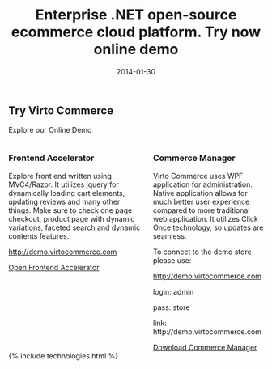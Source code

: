 ﻿---
layout: post
title: Enterprise .NET open-source ecommerce cloud platform. Try now online demo
description: Enterprise .NET open-source ecommerce cloud platform. Try now online demo
date: 2014-01-30
permalink: /pages/online-demo
tags : 
- online-demo
- demo
- commerce
---
<article role="main" class="main">
	<div class="responsive">
		<h2 class="title">Try Virto Commerce</h2>
		<p class="sub-title">Explore our Online Demo</p>
		<div class="columns">
			<div class="column">
				<div class="block">
					<img alt="" src="http://virtocommerce.com/Cms_Data/Sites/VirtoCommerceNew/Themes/images/online-demo/demo-frontend.png" class="border">
					<h3>Frontend Accelerator</h3>
					<p class="text">Explore front end written using MVC4/Razor. It utilizes jquery for dynamically loading cart elements, updating reviews and many other things. Make sure to check one page checkout, product page with dynamic variations, faceted search and dynamic contents features.</p>
					<p class="text"><a href="http://demo.virtocommerce.com">http://demo.virtocommerce.com</a></p>
					<a class="button fill" href="http://demo.virtocommerce.com/">Open Frontend Accelerator</a>
				</div>
			</div>
			<div class="column">
				<div class="block">
					<img alt="" src="http://virtocommerce.com/Cms_Data/Sites/VirtoCommerceNew/Themes/images/online-demo/demo-console.png" class="border">
					<h3>Commerce Manager</h3>
					<p class="text">Virto Commerce uses WPF application for administration. Native application allows for much better user experience compared to more traditional web application. It utilizes Click Once technology, so updates are seamless.</p>
					<p class="text">To connect to the demo store please use:</p>
					<p class="text"><a href="http://demo.virtocommerce.com">http://demo.virtocommerce.com</a></p>
					<p class="text">login: admin</p>
					<p class="text">pass: store</p>
					<p class="text">link: http://demo.virtocommerce.com</p>
					<a class="button fill" href="http://assets.virtocommerce.com/software/1.12/admin/setup.exe">Download Commerce Manager</a>
				</div>
			</div>
		</div>
	</div>
	{% include technologies.html %}
</article>
